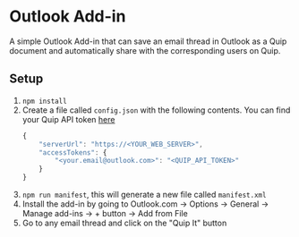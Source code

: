 # Outlook Add-in

A simple Outlook Add-in that can save an email thread in Outlook as a Quip document and automatically share with the corresponding users on Quip.

## Setup

1. `npm install`
2. Create a file called `config.json` with the following contents. You can find your Quip API token [here](https://quip.com/api/personal-token)
    ```js
    {
        "serverUrl": "https://<YOUR_WEB_SERVER>",
        "accessTokens": {
            "<your.email@outlook.com>": "<QUIP_API_TOKEN>"
        }
    }
    ```
3. `npm run manifest`, this will generate a new file called `manifest.xml`
4. Install the add-in by going to Outlook.com -> Options -> General -> Manage add-ins -> + button -> Add from File
5. Go to any email thread and click on the "Quip It" button
